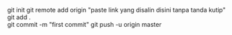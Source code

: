 git init 
git remote add origin "paste link yang disalin disini tanpa tanda kutip"
git add .  
git commit -m "first commit"
git push -u origin master
